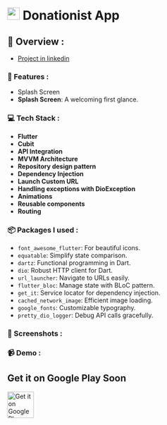 # <img src = "https://github.com/TarekLotfy30/donationist/assets/117456407/f15e7d1b-780f-4729-b077-26a067abfa51" width="28"> Donationist App

## :memo: Overview :

- [Project in linkedin]()

### 📲 Features :

- Splash Screen
- **Splash Screen**: A welcoming first glance.

### :computer: Tech Stack :

- **Flutter**
- **Cubit**
- **API Integration**
- **MVVM Architecture**
- **Repository design pattern**
- **Dependency Injection**
- **Launch Custom URL**
- **Handling exceptions with DioException**
- **Animations**
- **Reusable components**
- **Routing**

### :package: Packages I used :

- `font_awesome_flutter`: For beautiful icons.
- `equatable`: Simplify state comparison.
- `dartz`: Functional programming in Dart.
- `dio`: Robust HTTP client for Dart.
- `url_launcher`: Navigate to URLs easily.
- `flutter_bloc`: Manage state with BLoC pattern.
- `get_it`: Service locator for dependency injection.
- `cached_network_image`: Efficient image loading.
- `google_fonts`: Customizable typography.
- `pretty_dio_logger`: Debug API calls gracefully.

### 📸 Screenshots :



### :video_camera: Demo :



## Get it on Google Play Soon

<a href="https://play.google.com/store/apps/details?id=com.omda.halqetElZekr">
<img alt="Get it on Google Play" src="https://play.google.com/intl/en_us/badges/images/generic/en-play-badge.png" height=60px />
</a>

